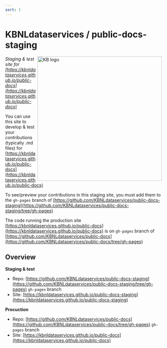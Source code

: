 ```yaml
---
sort: 1
---
```

# KBNLdataservices / public-docs-staging 

<img alt="KB logo" src="https://raw.githubusercontent.com/KBNLdataservices/public-docs-staging/gh-pages/assets/images/KB_Nationale-Bibliotheek_Logo_RGB-Zwart-EN.jpg" width="400px" align="right"/>

*Staging & test site for [https://kbnldataservices.github.io/public-docs](https://kbnldataservices.github.io/public-docs)* 

You can use this site to develop & test your contributions (typically .md files) for [https://kbnldataservices.github.io/public-docs](https://kbnldataservices.github.io/public-docs)

To see/preview your contributions in this staging site, you must add them to the ```gh-pages``` branch of [https://github.com/KBNLdataservices/public-docs-staging](https://github.com/KBNLdataservices/public-docs-staging/tree/gh-pages)

The code running the production site [https://kbnldataservices.github.io/public-docs](https://kbnldataservices.github.io/public-docs) is on ```gh-pages``` branch of [https://github.com/KBNLdataservices/public-docs](https://github.com/KBNLdataservices/public-docs/tree/gh-pages)

## Overview
**Staging & test**
* Repo: [https://github.com/KBNLdataservices/public-docs-staging](https://github.com/KBNLdataservices/public-docs-staging/tree/gh-pages) ```gh-pages``` branch
* Site: [https://kbnldataservices.github.io/public-docs-staging](https://kbnldataservices.github.io/public-docs-staging)

**Procuction**
* Repo: [https://github.com/KBNLdataservices/public-docs](https://github.com/KBNLdataservices/public-docs/tree/gh-pages) ```gh-pages``` branch
* Site: [https://kbnldataservices.github.io/public-docs](https://kbnldataservices.github.io/public-docs)
